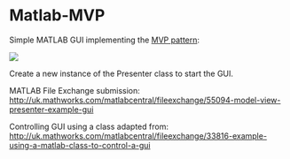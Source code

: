 # Matlab-MVP
Simple MATLAB GUI implementing the [MVP pattern](https://en.wikipedia.org/wiki/Model%E2%80%93view%E2%80%93presenter):

![](https://upload.wikimedia.org/wikipedia/commons/d/dc/Model_View_Presenter_GUI_Design_Pattern.png)

Create a new instance of the Presenter class to start the GUI.

MATLAB File Exchange submission: http://uk.mathworks.com/matlabcentral/fileexchange/55094-model-view-presenter-example-gui

Controlling GUI using a class adapted from: http://uk.mathworks.com/matlabcentral/fileexchange/33816-example-using-a-matlab-class-to-control-a-gui
